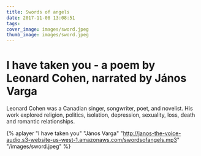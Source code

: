 ```yaml
---
title: Swords of angels
date: 2017-11-08 13:08:51
tags:
cover_image: images/sword.jpeg
thumb_image: images/sword.jpeg
---
```

# I have taken you - a poem by Leonard Cohen, narrated by János Varga

Leonard Cohen was a Canadian singer, songwriter, poet, and novelist. His work explored religion, politics, isolation, depression, sexuality, loss, death and romantic relationships.

{% aplayer "I have taken you" "János Varga" "http://janos-the-voice-audio.s3-website-us-west-1.amazonaws.com/swordsofangels.mp3" "/images/sword.jpeg"  %}
